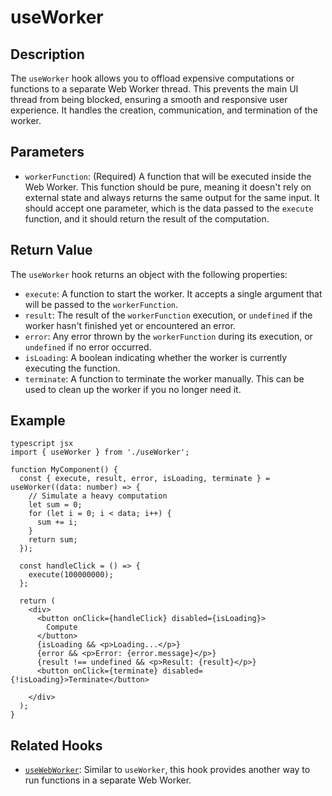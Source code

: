 # useWorker

## Description

The `useWorker` hook allows you to offload expensive computations or functions to a separate Web Worker thread. This prevents the main UI thread from being blocked, ensuring a smooth and responsive user experience. It handles the creation, communication, and termination of the worker.

## Parameters

-   `workerFunction`: (Required) A function that will be executed inside the Web Worker. This function should be pure, meaning it doesn't rely on external state and always returns the same output for the same input. It should accept one parameter, which is the data passed to the `execute` function, and it should return the result of the computation.

## Return Value

The `useWorker` hook returns an object with the following properties:

-   `execute`: A function to start the worker. It accepts a single argument that will be passed to the `workerFunction`.
-   `result`: The result of the `workerFunction` execution, or `undefined` if the worker hasn't finished yet or encountered an error.
-   `error`: Any error thrown by the `workerFunction` during its execution, or `undefined` if no error occurred.
-   `isLoading`: A boolean indicating whether the worker is currently executing the function.
-   `terminate`: A function to terminate the worker manually. This can be used to clean up the worker if you no longer need it.

## Example
```
typescript jsx
import { useWorker } from './useWorker';

function MyComponent() {
  const { execute, result, error, isLoading, terminate } = useWorker((data: number) => {
    // Simulate a heavy computation
    let sum = 0;
    for (let i = 0; i < data; i++) {
      sum += i;
    }
    return sum;
  });

  const handleClick = () => {
    execute(100000000);
  };

  return (
    <div>
      <button onClick={handleClick} disabled={isLoading}>
        Compute
      </button>
      {isLoading && <p>Loading...</p>}
      {error && <p>Error: {error.message}</p>}
      {result !== undefined && <p>Result: {result}</p>}
      <button onClick={terminate} disabled={!isLoading}>Terminate</button>

    </div>
  );
}
```
## Related Hooks

-   [`useWebWorker`](./useWebWorker.md): Similar to `useWorker`, this hook provides another way to run functions in a separate Web Worker.